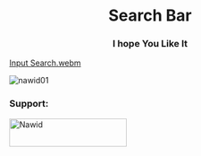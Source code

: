 <h1 align="center">Search Bar</h1>
<h3 align="center">I hope You Like It </h3>

[Input Search.webm](https://github.com/Nawid01/SEARCH-BAR/assets/146708733/3d73a7c7-ad77-4d1c-8aec-7f02dba2ab13)

<p align="left"> <img src="https://komarev.com/ghpvc/?username=nawid01&label=Profile%20views&color=0e75b6&style=flat" alt="nawid01" /> </p>

<h3 align="left">Support:</h3>
<p><a href="https://www.buymeacoffee.com/Nawid"> <img align="left" src="https://cdn.buymeacoffee.com/buttons/v2/default-yellow.png" height="50" width="210" alt="Nawid" /></a></p>
